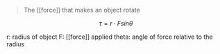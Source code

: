 > The [[force]] that makes an object rotate

$$ \tau = r \cdot F sin \theta $$

r: radius of object
F: [[force]] applied
theta: angle of force relative to the radius